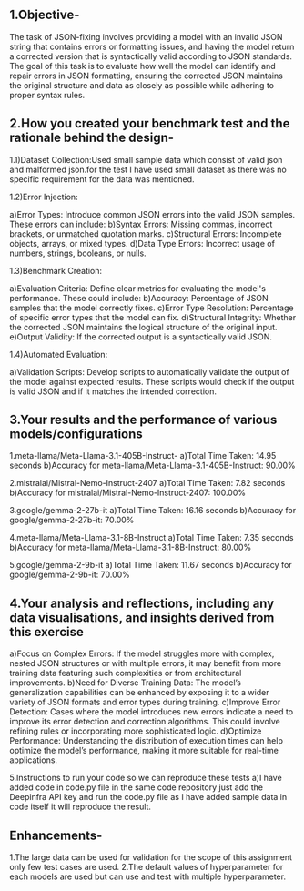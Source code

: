 ## 1.Objective-

The task of JSON-fixing involves providing a model with an invalid JSON string that contains errors or formatting issues, and having the model return a corrected version that is syntactically valid according to JSON standards. The goal of this task is to evaluate how well the model can identify and repair errors in JSON formatting, ensuring the corrected JSON maintains the original structure and data as closely as possible while adhering to proper syntax rules.

## 2.How you created your benchmark test and the rationale behind the design-

1.1)Dataset Collection:Used small sample data which consist of valid json and malformed json.for the test I have used small dataset as there was no specific requirement for the data was mentioned.

1.2)Error Injection:

  a)Error Types: Introduce common JSON errors into the valid JSON samples. These errors can include:
  b)Syntax Errors: Missing commas, incorrect brackets, or unmatched quotation marks.
  c)Structural Errors: Incomplete objects, arrays, or mixed types.
  d)Data Type Errors: Incorrect usage of numbers, strings, booleans, or nulls.

1.3)Benchmark Creation:

  a)Evaluation Criteria: Define clear metrics for evaluating the model's performance. These could include:
  b)Accuracy: Percentage of JSON samples that the model correctly fixes.
  c)Error Type Resolution: Percentage of specific error types that the model can fix.
  d)Structural Integrity: Whether the corrected JSON maintains the logical structure of the original input.
  e)Output Validity: If the corrected output is a syntactically valid JSON.

1.4)Automated Evaluation:

  a)Validation Scripts: Develop scripts to automatically validate the output of the model against expected results. These scripts would check if the output is valid JSON and if it matches the intended correction.

## 3.Your results and the performance of various models/configurations

1.meta-llama/Meta-Llama-3.1-405B-Instruct-
  a)Total Time Taken: 14.95 seconds
  b)Accuracy for meta-llama/Meta-Llama-3.1-405B-Instruct: 90.00%

2.mistralai/Mistral-Nemo-Instruct-2407
  a)Total Time Taken: 7.82 seconds
  b)Accuracy for mistralai/Mistral-Nemo-Instruct-2407: 100.00%

3.google/gemma-2-27b-it
  a)Total Time Taken: 16.16 seconds
  b)Accuracy for google/gemma-2-27b-it: 70.00%

4.meta-llama/Meta-Llama-3.1-8B-Instruct
  a)Total Time Taken: 7.35 seconds
  b)Accuracy for meta-llama/Meta-Llama-3.1-8B-Instruct: 80.00%

5.google/gemma-2-9b-it
  a)Total Time Taken: 11.67 seconds
  b)Accuracy for google/gemma-2-9b-it: 70.00%

## 4.Your analysis and reflections, including any data visualisations, and insights derived from this exercise

  a)Focus on Complex Errors: If the model struggles more with complex, nested JSON structures or with multiple errors, it may benefit from more training data featuring such complexities or from architectural improvements.
  b)Need for Diverse Training Data: The model’s generalization capabilities can be enhanced by exposing it to a wider variety of JSON formats and error types during training.
  c)Improve Error Detection: Cases where the model introduces new errors indicate a need to improve its error detection and correction algorithms. This could involve refining rules or incorporating more sophisticated logic.
  d)Optimize Performance: Understanding the distribution of execution times can help optimize the model’s performance, making it more suitable for real-time applications.

5.Instructions to run your code so we can reproduce these tests
  a)I have added code in code.py file in the same code repository just add the Deepinfra API key and run the code.py file as I have added sample data in code itself it will reproduce the result.

## Enhancements-

1.The large data can be used for validation for the scope of this assignment only few test cases are used.
2.The default values of hyperparameter for each models are used but can use and test with multiple hyperparameter.

